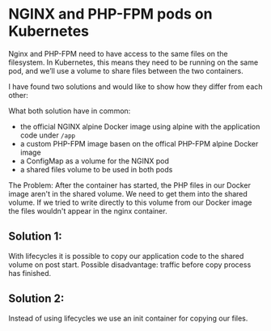 # NGINX and PHP-FPM pods on Kubernetes

Nginx and PHP-FPM need to have access to the same files on the filesystem. In Kubernetes, this means they need to be running on the same pod, and we’ll use a volume to share files between the two containers.

I have found two solutions and would like to show how they differ from each other:

What both solution have in common:

* the official NGINX alpine Docker image using alpine with the application code under `/app`
* a custom PHP-FPM image basen on the offical PHP-FPM alpine Docker image
* a ConfigMap as a volume for the NGINX pod
* a shared files volume to be used in both pods

The Problem: After the container has started, the PHP files in our Docker image aren't in the shared volume. We need to get them into the shared volume. If we tried to write directly to this volume from our Docker image the files wouldn't appear in the nginx container.

## Solution 1:

With lifecycles it is possible to copy our application code to the shared volume on post start. Possible disadvantage: traffic before copy process has finished.

## Solution 2:

Instead of using lifecycles we use an init container for copying our files.